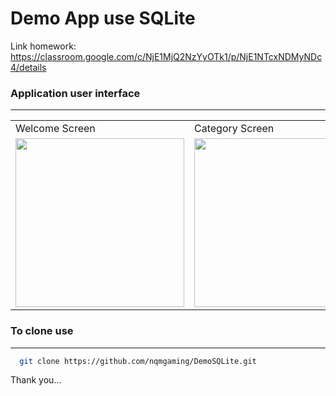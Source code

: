 # Demo App use SQLite

Link homework: https://classroom.google.com/c/NjE1MjQ2NzYyOTk1/p/NjE1NTcxNDMyNDc4/details

### Application user interface
****
<table>
  <tr>
    <td>Welcome Screen</td>
     <td>Category Screen</td>
     <td>Product Screen</td>
  </tr>
  <tr>
    <td><img src="https://i.imgur.com/CWah8IA.png" width=270></td>
    <td><img src="https://i.imgur.com/AdXY8TE.png" width=270 ></td>
    <td><img src="https://i.imgur.com/1A1Ogny.png" width=270 ></td>
  </tr>

 </table>
 
 ### To clone use
****

```bash
  git clone https://github.com/nqmgaming/DemoSQLite.git
```
    
Thank you...


